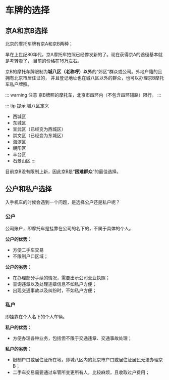 # 车牌的选择

## 京A和京B选择

北京的摩托车牌有京A和京B两种；

早在上世纪80年代，京A摩托车拍照已经停发新的了。现在获得京A的途径基本就是考转卖了，
目前的价格在16万左右。

京B的摩托车牌限制为**城八区（老称呼）以外**的“郊区”群众或公司。外地户籍的且拥有北京市居住证的，
并且登记地址也在城八区以外的群众，也可以办理京B摩托车私户牌照。

::: warning 注意
京B牌照的摩托车，北京市四环内（不包含四环辅路）限行。
:::

::: tip 提示
城八区定义
- 西城区
- 东城区
- 宣武区（已经变为西城区）
- 崇文区（已经变为东城区）
- 海淀区
- 朝阳区
- 丰台区
- 石景山区
:::

目前京B没有限制上新，因此京B是“**困难群众**”的最佳选择。

## 公户和私户选择

入手机车的时候会遇到一个问题，是选择公户还是私户呢？

### 公户

公司账户，即摩托车是挂靠在公司的名下的，不属于具体的个人。

**公户的优势：**

- 方便二手车交易
- 不限制户口区域；

**公户的劣势：**

- 在办理部分手续的情况，需要出示公司营业执照；
- 查询违章以及处理违章信息不如私户方便；
- 出现交通事故以及纠纷时，不如私户方便；



### 私户

即挂靠在个人名下的个人车辆。

**私户的优势：**

- 方便办理各种业务，包括但不限于交通违章、交通事故处理；

**私户的劣势：**

- 限制户口或居住证所在地，即城八区内的北京市户口或居住证居民无法办理京B；
- 二手车交易需要通过车管所变更所有人，比较麻烦，且收取过户费用；